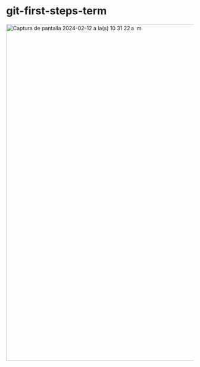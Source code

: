 # git-first-steps-term
<img width="907" alt="Captura de pantalla 2024-02-12 a la(s) 10 31 22 a  m" src="https://github.com/samuelvillegasm/git-first-steps-term/assets/157525663/4e993773-ae74-4548-8aae-01a7c6c13614">
